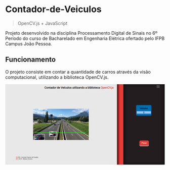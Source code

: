 # Contador-de-Veiculos

> OpenCV.js + JavaScript

Projeto desenvolvido na disciplina Processamento Digital de Sinais no 6º Período do curso de Bacharelado em Engenharia Elétrica ofertado pelo IFPB Campus João Pessoa.

## Funcionamento
O projeto consiste em contar a quantidade de carros através da visão computacional, utilizando a biblioteca OpenCV.js. 

![layout](./layout.png)
